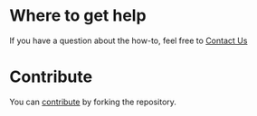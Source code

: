 # Where to get help

If you have a question about the how-to, feel free to [Contact Us](mailto:contact@aprilsoftware.com) 

# Contribute

You can <a href="https://docs.github.com/en/get-started/quickstart/contributing-to-projects">contribute</a> by forking the repository.